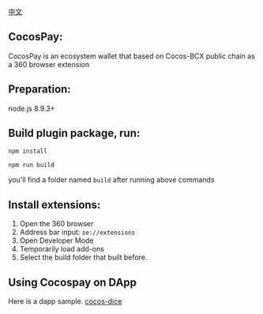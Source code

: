   [中文](https://github.com/wangjiangs/CocosPay-for-360browser/blob/master/README_cn.md)

## CocosPay:

CocosPay is an ecosystem wallet that based on Cocos-BCX public chain as a 360 browser extension

## Preparation:
node.js 8.9.3+


## Build plugin package, run: 

```
npm install
```

```
npm run build
```

you'll find a folder named `build` after running above commands

## Install extensions:
1. Open the 360 browser
2. Address bar input: `se://extensions`
3. Open Developer Mode
4. Temporarily load add-ons
5. Select the build folder that built before.


## Using Cocospay on DApp

Here is a dapp sample. [cocos-dice](https://github.com/CocosBCX/cocos-dice-sample) 

